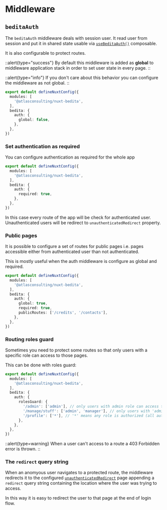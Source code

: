 # Middleware

## `beditaAuth`

The `beditaAuth` middleware deals with session user. It read user from session and put it in shared state usable via [`useBeditaAuth()`](/features/composables#user) composable.

It is also configurable to protect routes.

::alert{type="success"}
By default this middleware is added as **global** to middleware application stack in order to set user state in every page.
::

::alert{type="info"}
If you don't care about this behavior you can configure the middleware as not global.
::

```ts [nuxt.config.ts]
export default defineNuxtConfig({
  modules: [
    '@atlasconsulting/nuxt-bedita',
  ],
  bedita: {
    auth: {
      global: false,
    },
  },
})
```

### Set authentication as required

You can configure authentication as required for the whole app

```ts [nuxt.config.ts]
export default defineNuxtConfig({
  modules: [
    '@atlasconsulting/nuxt-bedita',
  ],
  bedita: {
    auth: {
      required: true,
    },
  },
})
```

In this case every route of the app will be check for authenticated user. Unauthenticated users will be redirect to `unauthenticatedRedirect` property.

### Public pages

It is possible to configure a set of routes for public pages i.e. pages accessible either from authenticated user than not authenticated.

This is mostly useful when the auth middleware is configure as global and required.

```ts [nuxt.config.ts]
export default defineNuxtConfig({
  modules: [
    '@atlasconsulting/nuxt-bedita',
  ],
  bedita: {
    auth: {
      global: true,
      required: true,
      publicRoutes: ['/credits', '/contacts'],
    },
  },
})
```

### Routing roles guard

Sometimes you need to protect some routes so that only users with a specific role can access to those pages.

This can be done with roles guard:

```ts [nuxt.config.ts]
export default defineNuxtConfig({
  modules: [
    '@atlasconsulting/nuxt-bedita',
  ],
  bedita: {
    auth: {
      rolesGuard: {
        '/admin': ['admin'], // only users with admin role can access to routes that start with '/admin'
        '/manage/stuff': ['admin', 'manager'], // only users with 'admin' or 'manager' role can access
        '/profile': ['*'], // '*' means any role is authorized (all authenticated users can access to '/profile')
      },
    },
  },
})
```

::alert{type=warning}
When a user can't access to a route a 403 Forbidden error is thrown.
::

### The `redirect` query string

When an anomyous user navigates to a protected route, the middleware redirects it to the configured [`unauthenticatedRedirect`](/getting-started/configuration#auth) page appending a `redirect` query string containing the location where the user was trying to access.

In this way it is easy to redirect the user to that page at the end of login flow.
